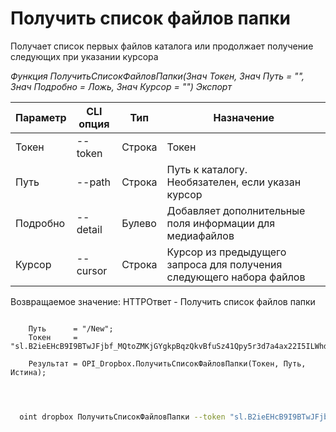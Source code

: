 ﻿---
sidebar_position: 2
---

# Получить список файлов папки
 Получает список первых файлов каталога или продолжает получение следующих при указании курсора


*Функция ПолучитьСписокФайловПапки(Знач Токен, Знач Путь = "", Знач Подробно = Ложь, Знач Курсор = "") Экспорт*

  | Параметр | CLI опция | Тип | Назначение |
  |-|-|-|-|
  | Токен | --token | Строка | Токен |
  | Путь | --path | Строка | Путь к каталогу. Необязателен, если указан курсор |
  | Подробно | --detail | Булево | Добавляет дополнительные поля информации для медиафайлов |
  | Курсор | --cursor | Строка | Курсор из предыдущего запроса для получения следующего набора файлов |

  
  Возвращаемое значение:   HTTPОтвет - Получить список файлов папки

```bsl title="Пример кода"
	
    Путь      = "/New";  
    Токен     = "sl.B2ieEHcB9I9BTwJFjbf_MQtoZMKjGYgkpBqzQkvBfuSz41Qpy5r3d7a4ax22I5ILWhd9KLbN5L...";
     
    Результат = OPI_Dropbox.ПолучитьСписокФайловПапки(Токен, Путь, Истина);

	
```

```sh title="Пример команды CLI"
    
  oint dropbox ПолучитьСписокФайловПапки --token "sl.B2ieEHcB9I9BTwJFjbf_MQtoZMKjGYgkpBqzQkvBfuSz41Qpy5r3d7a4ax22I5ILWhd9KLbN5L..." --path "/New" --detail %detail% --cursor %cursor%

```


```json title="Результат"



```
